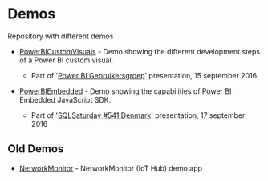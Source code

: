 # Demos
Repository with different demos

- [PowerBICustomVisuals](/liprec/Demos/blob/master/PowerBICustomVisual/README.md) - Demo showing the different development steps of a Power BI custom visual.
    - Part of '[Power BI Gebruikersgroep](http://pbig.nl/events/power-bi-visuals-en-azure-ml-avond/)' presentation, 15 september 2016
    
- [PowerBIEmbedded](/liprec/Demos/blob/master/PowerBIEmbedded/README.md) - Demo showing the capabilities of Power BI Embedded JavaScript SDK.
    - Part of '[SQLSaturday #541 Denmark](http://www.sqlsaturday.com/541/Sessions/Details.aspx?sid=50988)' presentation, 17 september 2016 

## Old Demos
- [NetworkMonitor](/liprec/Demos/tree/master/NetworkMonitor) - NetworkMonitor (IoT Hub) demo app